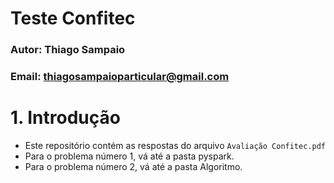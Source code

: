 # Teste Confitec
### Autor: Thiago Sampaio
### Email: thiagosampaioparticular@gmail.com

# 1. Introdução

- Este repositório contém as respostas do arquivo `Avaliação Confitec.pdf`
- Para o problema número 1, vá até a pasta pyspark.
- Para o problema número 2, vá até a pasta Algoritmo.
